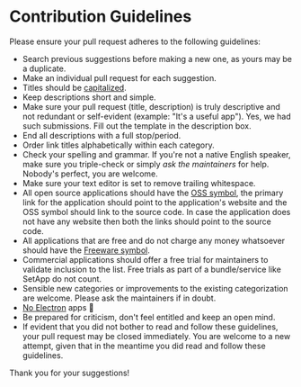 # Contribution Guidelines

Please ensure your pull request adheres to the following guidelines:

- Search previous suggestions before making a new one, as yours may be a duplicate.
- Make an individual pull request for each suggestion.
- Titles should be [capitalized](http://grammar.yourdictionary.com/capitalization/rules-for-capitalization-in-titles.html).
- Keep descriptions short and simple.
- Make sure your pull request (title, description) is truly descriptive and not redundant or self-evident (example: "It's a useful app"). Yes, we had such submissions. Fill out the template in the description box.
- End all descriptions with a full stop/period.
- Order link titles alphabetically within each category.
- Check your spelling and grammar. If you're not a native English speaker, make sure you triple-check or simply *ask the maintainers* for help. Nobody's perfect, you are welcome.
- Make sure your text editor is set to remove trailing whitespace.
- All open source applications should have the [OSS symbol](https://github.com/iCHAIT/awesome-osx/blob/master/media/oss.svg), the primary link for the application should point to the application's website and the OSS symbol should link to the source code. In case the application does not have any website then both the links should point to the source code.
- All applications that are free and do not charge any money whatsoever should have the [Freeware symbol](https://github.com/iCHAIT/awesome-osx/blob/master/media/free.svg).
- Commercial applications should offer a free trial for maintainers to validate inclusion to the list. Free trials as part of a bundle/service like SetApp do not count.
- Sensible new categories or improvements to the existing categorization are welcome. Please ask the maintainers if in doubt.
- [No Electron](https://github.com/iCHAIT/awesome-macOS/pull/368) apps :no_good:
- Be prepared for criticism, don't feel entitled and keep an open mind.
- If evident that you did not bother to read and follow these guidelines, your pull request may be closed immediately. You are welcome to a new attempt, given that in the meantime you did read and follow these guidelines.

Thank you for your suggestions!
